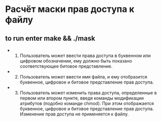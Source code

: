 # Расчёт маски прав доступа к файлу
## to run enter make && ./mask
- 1) Пользователь может ввести права доступа в буквенном или цифровом обозначении, ему должно быть показано соответствующее битовое представление.
- 2) Пользователь может ввести имя файла, и ему отобразится буквенное, цифровое и битовое представление прав доступа.
- 3) Пользователь может изменить права доступа, определенные в первом или втором пункте, введя команды модификации атрибутов (подобно команде chmod). При этом отображается буквенное, цифровое и битовое представление прав доступа. Изменение прав доступа не применяется к файлу.